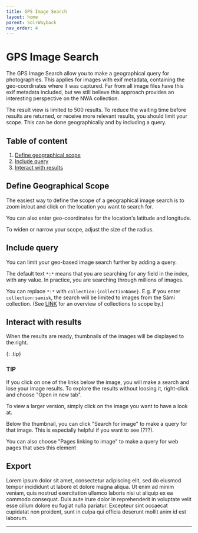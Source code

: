 ```yaml
---
title: GPS Image Search
layout: home
parent: SolrWayback
nav_order: 4
---
```


# GPS Image Search

The GPS Image Search allow you to make a geographical query for photographies. This applies for images with exif metadata, containing the geo-coordinates where it was captured. Far from all image files have this exif metadata included, but we still believe this approach provides an interesting perspective on the NWA collection.

The result view is limited to 500 results. To reduce the waiting time before results are returned, or receive more relevant results, you should limit your scope. This can be done geographically and by including a query.

## Table of content
1. [Define geographical scope](#define-geographical-scope)
2. [Include query](#include-query)
3. [Interact with results](#interact-with-results)


## Define Geographical Scope
The easiest way to define the scope of a geographical image search is to zoom in/out and click on the location you want to search for.

You can also enter geo-coordinates for the location's latitude and longitude.

To widen or narrow your scope, adjust the size of the radius.

## Include query
You can limit your geo-based image search further by adding a query.

The default text `*:*` means that you are searching for any field in the index, with any value. In practice, you are searching through millions of images.

You can replace `*:*` with `collection:{collectionName}`. E.g. if you enter `collection:samisk`, the 
search will be limited to images from the Sámi collection. (See [LINK](.) for an overview of collections to scope by.)

## Interact with results
When the results are ready, thumbnails of the images will be displayed to the right.

{: .tip}
### TIP
If you click on one of the links below the image, you will make a search and lose your image results. To explore the results without loosing it, right-click and choose "Open in new tab".

To view a larger version, simply click on the image you want to have a look at.

Below the thumbnail, you can click "Search for image" to make a query for that image. This is especially helpful if you want to see (???).

You can also choose "Pages linking to image" to make a query for web pages that uses this element

## Export
Lorem ipsum dolor sit amet, consectetur adipiscing elit, sed do eiusmod tempor incididunt ut labore et dolore magna aliqua. Ut enim ad minim veniam, quis nostrud exercitation ullamco laboris nisi ut aliquip ex ea commodo consequat. Duis aute irure dolor in reprehenderit in voluptate velit esse cillum dolore eu fugiat nulla pariatur. Excepteur sint occaecat cupidatat non proident, sunt in culpa qui officia deserunt mollit anim id est laborum.






----

